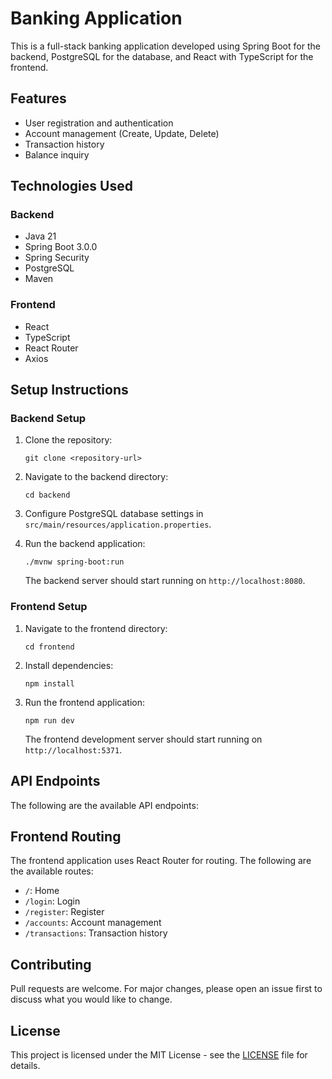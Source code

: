 # Banking Application

This is a full-stack banking application developed using Spring Boot for the backend, PostgreSQL for the database, and React with TypeScript for the frontend.

## Features

- User registration and authentication
- Account management (Create, Update, Delete)
- Transaction history
- Balance inquiry

## Technologies Used

### Backend
- Java 21
- Spring Boot 3.0.0
- Spring Security
- PostgreSQL
- Maven

### Frontend
- React
- TypeScript
- React Router
- Axios

## Setup Instructions

### Backend Setup

1. Clone the repository:

    ```
    git clone <repository-url>
    ```

2. Navigate to the backend directory:

    ```
    cd backend
    ```

3. Configure PostgreSQL database settings in `src/main/resources/application.properties`.

4. Run the backend application:

    ```
    ./mvnw spring-boot:run
    ```

    The backend server should start running on `http://localhost:8080`.

### Frontend Setup

1. Navigate to the frontend directory:

    ```
    cd frontend
    ```

2. Install dependencies:

    ```
    npm install
    ```

3. Run the frontend application:

    ```
    npm run dev
    ```

    The frontend development server should start running on `http://localhost:5371`.

## API Endpoints

The following are the available API endpoints:



## Frontend Routing

The frontend application uses React Router for routing. The following are the available routes:

- `/`: Home
- `/login`: Login
- `/register`: Register
- `/accounts`: Account management
- `/transactions`: Transaction history

## Contributing

Pull requests are welcome. For major changes, please open an issue first to discuss what you would like to change.

## License

This project is licensed under the MIT License - see the [LICENSE](LICENSE) file for details.
